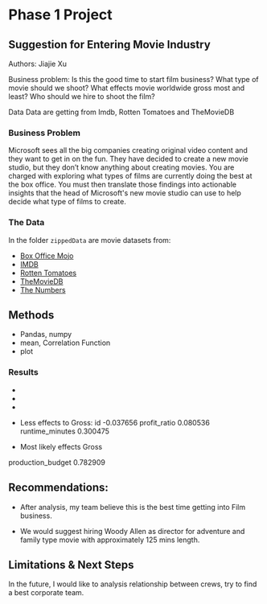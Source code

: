 # Phase 1 Project
##  Suggestion for Entering Movie Industry
Authors: Jiajie Xu

Business problem:
Is this the good time to start film business?
What type of movie should we shoot?
What effects movie worldwide gross most and least?
Who should we hire to shoot the film?

Data
Data are getting from Imdb, Rotten Tomatoes and TheMovieDB

### Business Problem

Microsoft sees all the big companies creating original video content and they want to get in on the fun. They have decided to create a new movie studio, but they don’t know anything about creating movies. You are charged with exploring what types of films are currently doing the best at the box office. You must then translate those findings into actionable insights that the head of Microsoft's new movie studio can use to help decide what type of films to create.

### The Data

In the folder `zippedData` are movie datasets from:

* [Box Office Mojo](https://www.boxofficemojo.com/)
* [IMDB](https://www.imdb.com/)
* [Rotten Tomatoes](https://www.rottentomatoes.com/)
* [TheMovieDB](https://www.themoviedb.org/)
* [The Numbers](https://www.the-numbers.com/)

## Methods

* Pandas, numpy
* mean, Correlation Function
* plot


### Results

* 
* 
* 
* Less effects to Gross:
id                -0.037656
profit_ratio       0.080536
runtime_minutes    0.300475

* Most likely effects Gross

production_budget    0.782909

## Recommendations:

* After analysis, my team believe this is the best time getting into Film business. ​

* We would suggest hiring Woody Allen as director for adventure and family type movie with approximately 125 mins length. 


## Limitations & Next Steps

In the future, I would like to analysis relationship between crews, try to find a best corporate team.

